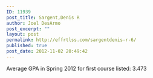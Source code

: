 ```yaml
---
ID: 11939
post_title: Sargent,Denis R
author: Joel DesArmo
post_excerpt: ""
layout: post
permalink: http://effrtlss.com/sargentdenis-r-6/
published: true
post_date: 2012-11-02 20:49:42
---
```

<p>Average GPA in Spring 2012 for first course listed: 3.473</p>